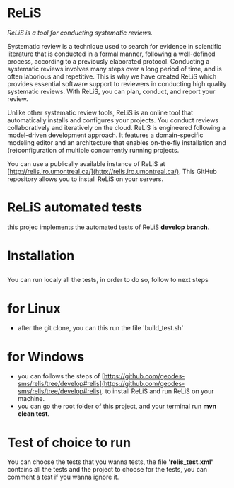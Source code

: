# ReLiS

*ReLiS is a tool for conducting systematic reviews.*

Systematic review is a technique used to search for evidence in scientific literature that is conducted in a formal manner, following a well-defined process, according to a previously elaborated protocol. Conducting a systematic reviews involves many steps over a long period of time, and is often laborious and repetitive. This is why we have created ReLiS which provides essential software support to reviewers in conducting high quality systematic reviews. With ReLiS, you can plan, conduct, and report your review. 

Unlike other systematic review tools, ReLiS is an online tool that automatically installs and configures your projects. You conduct reviews collaboratively and iteratively on the cloud. ReLiS is engineered following a model-driven development approach. It features a domain-specific modeling editor and an architecture that enables on-the-fly installation and (re)configuration of multiple concurrently running projects.

You can use a publically available instance of ReLiS at [http://relis.iro.umontreal.ca/](http://relis.iro.umontreal.ca/). This GitHub repository allows you to install ReLiS on your servers.

# ReLiS automated tests

this projec implements the automated tests of ReLiS **develop branch**.

# Installation
##
You can run localy all the tests, in order to do so, follow to next steps

# for Linux

- after the git clone, you can this run the file 'build_test.sh'

# for Windows

- you can follows the steps of [https://github.com/geodes-sms/relis/tree/develop#relis](https://github.com/geodes-sms/relis/tree/develop#relis). to install ReLiS and run ReLiS on your machine.
- you can go the root folder of this project, and your terminal run **mvn clean test**.


# Test of choice to run

You can choose the tests that you wanna tests, the file **'relis_test.xml'** contains all the tests and the project to choose for the tests,
you can comment a test if you wanna ignore it.




